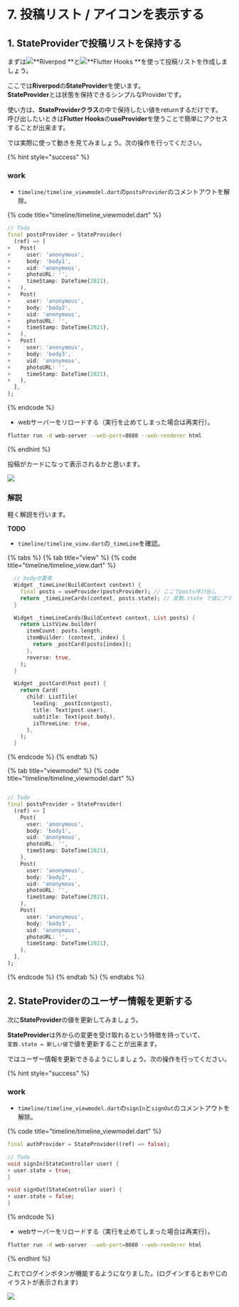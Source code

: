 # 7. 投稿リスト / アイコンを表示する

## 1. StateProviderで投稿リストを保持する

まずは![](.gitbook/assets/riverpod.png)**Riverpod **と![](.gitbook/assets/flutterhooks.png)**Flutter Hooks **を使って投稿リストを作成しましょう。

ここでは**Riverpod**の**StateProvider**を使います。\
**StateProvider**とは状態を保持できるシンプルなProviderです。

使い方は、**StateProviderクラス**の中で保持したい値をreturnするだけです。\
呼び出したいときは**Flutter Hooks**の**useProvider**を使うことで簡単にアクセスすることが出来ます。

では実際に使って動きを見てみましょう。次の操作を行ってください。

{% hint style="success" %}
### work

* `timeline/timeline_viewmodel.dart`の`postsProvider`のコメントアウトを解除。

{% code title="timeline/timeline_viewmodel.dart" %}
```dart
// Todo
final postsProvider = StateProvider(
  (ref) => [
+   Post(
+     user: 'anonymous',
+     body: 'body1',
+     uid: 'anonymous',
+     photoURL: '',
+     timeStamp: DateTime(2021),
+   ),
+   Post(
+     user: 'anonymous',
+     body: 'body2',
+     uid: 'anonymous',
+     photoURL: '',
+     timeStamp: DateTime(2021),
+   ),
+   Post(
+     user: 'anonymous',
+     body: 'body3',
+     uid: 'anonymous',
+     photoURL: '',
+     timeStamp: DateTime(2021),
+   ),
  ],
);
```
{% endcode %}

* webサーバーをリロードする（実行を止めてしまった場合は再実行）。

```bash
flutter run -d web-server --web-port=8080 --web-renderer html
```
{% endhint %}

投稿がカードになって表示されるかと思います。

![](<.gitbook/assets/image (4).png>)

### 解説

軽く解説を行います。

**TODO**

* `timeline/timeline_view.dart`の`_timeLine`を確認。

{% tabs %}
{% tab title="view" %}
{% code title="timeline/timeline_view.dart" %}
```dart
  // bodyの要素
  Widget _timeLine(BuildContext context) {
    final posts = useProvider(postsProvider); // ここでposts呼び出し
    return _timeLineCards(context, posts.state); // 変数.state で値にアクセスできる
  }

  Widget _timeLineCards(BuildContext context, List posts) {
    return ListView.builder(
      itemCount: posts.length,
      itemBuilder: (context, index) {
        return _postCard(posts[index]);
      },
      reverse: true,
    );
  }

  Widget _postCard(Post post) {
    return Card(
      child: ListTile(
        leading: _postIcon(post),
        title: Text(post.user),
        subtitle: Text(post.body),
        isThreeLine: true,
      ),
    );
  }
```
{% endcode %}
{% endtab %}

{% tab title="viewmodel" %}
{% code title="timeline/timeline_viewmodel.dart" %}
```dart

// Todo
final postsProvider = StateProvider(
  (ref) => [
    Post(
      user: 'anonymous',
      body: 'body1',
      uid: 'anonymous',
      photoURL: '',
      timeStamp: DateTime(2021),
    ),
    Post(
      user: 'anonymous',
      body: 'body2',
      uid: 'anonymous',
      photoURL: '',
      timeStamp: DateTime(2021),
    ),
    Post(
      user: 'anonymous',
      body: 'body3',
      uid: 'anonymous',
      photoURL: '',
      timeStamp: DateTime(2021),
    ),
  ],
);
```
{% endcode %}
{% endtab %}
{% endtabs %}

###

## 2. StateProviderのユーザー情報を更新する

次に**StateProvider**の値を更新してみましょう。

**StateProvider**は外からの変更を受け取れるという特徴を持っていて、\
`変数.state = 新しい値`で値を更新することが出来ます。

ではユーザー情報を更新できるようにしましょう。次の操作を行ってください。

{% hint style="success" %}
### work

* `timeline/timeline_viewmodel.dart`の`signIn`と`signOut`のコメントアウトを解除。

{% code title="timeline/timeline_viewmodel.dart" %}
```dart
final authProvider = StateProvider((ref) => false);

// Todo
void signIn(StateController user) {
+ user.state = true;
}

void signOut(StateController user) {
+ user.state = false;
}
```
{% endcode %}

* webサーバーをリロードする（実行を止めてしまった場合は再実行）。

```bash
flutter run -d web-server --web-port=8080 --web-renderer html
```
{% endhint %}

これでログインボタンが機能するようになりました。(ログインするとおやじのイラストが表示されます)

![](<.gitbook/assets/image (5).png>)
